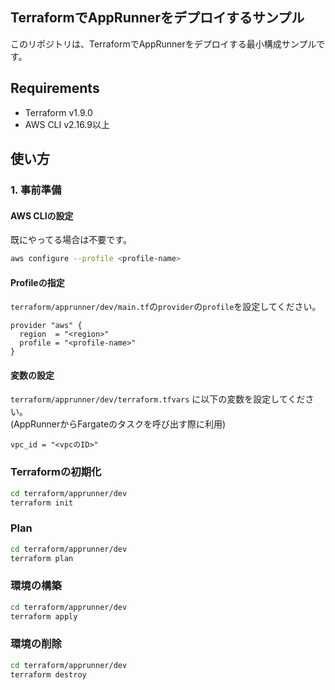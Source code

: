 ## TerraformでAppRunnerをデプロイするサンプル
このリポジトリは、TerraformでAppRunnerをデプロイする最小構成サンプルです。

## Requirements

- Terraform v1.9.0
- AWS CLI v2.16.9以上

## 使い方
### 1. 事前準備
#### AWS CLIの設定
既にやってる場合は不要です。

```bash
aws configure --profile <profile-name>
```

#### Profileの指定
`terraform/apprunner/dev/main.tf`の`provider`の`profile`を設定してください。

```hcl
provider "aws" {
  region  = "<region>"
  profile = "<profile-name>"
}
```

#### 変数の設定

`terraform/apprunner/dev/terraform.tfvars` に以下の変数を設定してください。  
(AppRunnerからFargateのタスクを呼び出す際に利用)

```hcl
vpc_id = "<vpcのID>"
```

### Terraformの初期化

```bash
cd terraform/apprunner/dev
terraform init
```

### Plan

```bash
cd terraform/apprunner/dev
terraform plan
```

### 環境の構築

```bash
cd terraform/apprunner/dev
terraform apply
```

### 環境の削除

```bash
cd terraform/apprunner/dev
terraform destroy
```
